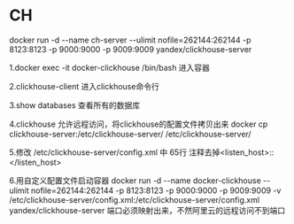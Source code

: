 



# CH



docker run -d --name ch-server --ulimit nofile=262144:262144 -p 8123:8123 -p 9000:9000 -p 9009:9009 yandex/clickhouse-server





1.docker exec -it  docker-clickhouse /bin/bash  进入容器

2.clickhouse-client 进入clickhouse命令行

3.show databases 查看所有的数据库

4.clickhouse 允许远程访问，将clickhouse的配置文件拷贝出来
 docker cp clickhouse-server:/etc/clickhouse-server/ /etc/clickhouse-server/

5.修改 /etc/clickhouse-server/config.xml 中 65行 注释去掉<listen_host>::</listen_host>

6.用自定义配置文件启动容器
 docker run -d --name docker-clickhouse --ulimit nofile=262144:262144 -p 8123:8123 -p 9000:9000 -p 9009:9009 -v /etc/clickhouse-server/config.xml:/etc/clickhouse-server/config.xml yandex/clickhouse-server
 端口必须映射出来，不然阿里云的远程访问不到端口


